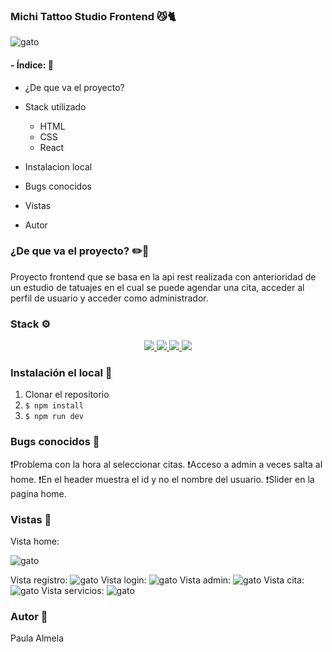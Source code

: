 ### Michi Tattoo Studio Frontend 😼🐈

<image src="./src/assets/images/michitattoo.webp" alt="gato">


#### - Índice: 👾

- ¿De que va el proyecto?
- Stack utilizado
    - HTML
    - CSS
    - React

- Instalacion local
- Bugs conocidos
- Vistas
- Autor

### ¿De que va el proyecto? ✏️📝
Proyecto frontend que se basa en la api rest realizada con anterioridad de un estudio de tatuajes en el cual se puede agendar una cita, acceder al perfil de usuario y acceder como administrador.

### Stack ⚙️

 <div align="center">
<a href="https://www.reactjs.com/">
    <img src= "https://img.shields.io/badge/React-20232A?style=for-the-badge&logo=react&logoColor=61DAFB"/>
</a>
<a href="https://developer.mozilla.org/es/docs/Web/JavaScript">
    <img src= "https://img.shields.io/badge/javascipt-EFD81D?style=for-the-badge&logo=javascript&logoColor=black"/>
</a>
  <a href="https://getbootstrap.com/">
    <img src= "https://img.shields.io/badge/bootstrap-%238511FA.svg?style=for-the-badge&logo=bootstrap&logoColor=white"/>
</a>
  <a href="https://developer.mozilla.org/es/docs/Web/CSS">
    <img src= "https://img.shields.io/badge/css3-%231572B6.svg?style=for-the-badge&logo=css3&logoColor=white"/>
</a>
 
 </div>

 ### Instalación el local 🔧
1. Clonar el repositorio
2. ` $ npm install `
3. ``` $ npm run dev ```

### Bugs conocidos 🐛

❗Problema con la hora al seleccionar citas.
❗Acceso a admin a veces salta al home.
❗En el header muestra el id y no el nombre del usuario.
❗Slider en la pagina home.

### Vistas 👀

Vista home:

<image src="./src/assets/images/vistahome.png" alt="gato">

Vista registro:
<image src="./src/assets/images/vista registro.png" alt="gato">
Vista login:
<image src="./src/assets/images/vistalogin.png" alt="gato">
Vista admin:
<image src="./src/assets/images/vistaadmin.png" alt="gato">
Vista cita:
<image src="./src/assets/images/vistacita.png" alt="gato">
Vista servicios:
<image src="./src/assets/images/vistaservicios.png" alt="gato">

### Autor 🌱

Paula Almela
